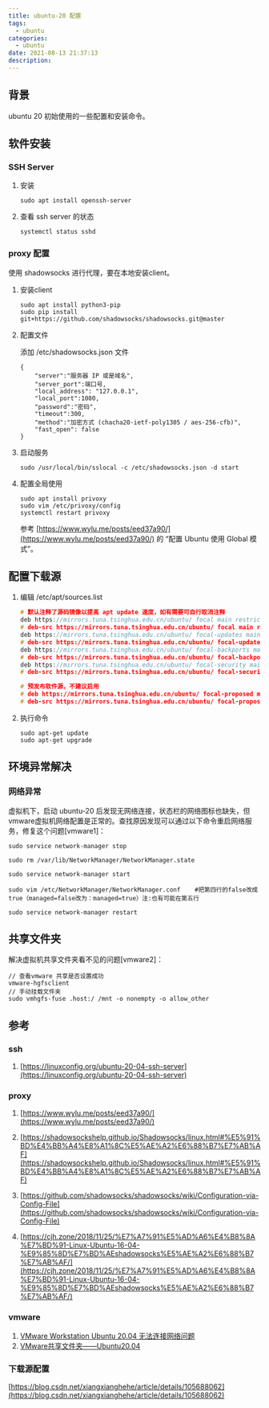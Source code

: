```yaml
---
title: ubuntu-20 配置
tags:
  - ubuntu
categories:
  - ubuntu
date: 2021-08-13 21:37:13
description:
---
```


## 背景

  ubuntu 20 初始使用的一些配置和安装命令。

 <!-- more -->

## 软件安装

### SSH Server

1. 安装

   ````shell
   sudo apt install openssh-server
   ````

2. 查看 ssh server 的状态

   ```shell
   systemctl status sshd
   ```

### proxy 配置

  使用 shadowsocks 进行代理，要在本地安装client。

1. 安装client

   ```shell
   sudo apt install python3-pip
   sudo pip install git+https://github.com/shadowsocks/shadowsocks.git@master
   ```

2. 配置文件

   添加 /etc/shadowsocks.json 文件

   ```shell
   {
       "server":"服务器 IP 或是域名",
       "server_port":端口号,
       "local_address": "127.0.0.1",
       "local_port":1080,
       "password":"密码",
       "timeout":300,
       "method":"加密方式 (chacha20-ietf-poly1305 / aes-256-cfb)",
       "fast_open": false
   }
   ```

3. 启动服务

   ```shell
   sudo /usr/local/bin/sslocal -c /etc/shadowsocks.json -d start
   ```

4. 配置全局使用

   ```shell
   sudo apt install privoxy
   sudo vim /etc/privoxy/config
   systemctl restart privoxy
   ```

   参考 [https://www.wylu.me/posts/eed37a90/](https://www.wylu.me/posts/eed37a90/) 的 “配置 Ubuntu 使用 Global 模式”。

## 配置下载源

1. 编辑 /etc/apt/sources.list

   ```c++
   # 默认注释了源码镜像以提高 apt update 速度，如有需要可自行取消注释
   deb https://mirrors.tuna.tsinghua.edu.cn/ubuntu/ focal main restricted universe multiverse
   # deb-src https://mirrors.tuna.tsinghua.edu.cn/ubuntu/ focal main restricted universe multiverse
   deb https://mirrors.tuna.tsinghua.edu.cn/ubuntu/ focal-updates main restricted universe multiverse
   # deb-src https://mirrors.tuna.tsinghua.edu.cn/ubuntu/ focal-updates main restricted universe multiverse
   deb https://mirrors.tuna.tsinghua.edu.cn/ubuntu/ focal-backports main restricted universe multiverse
   # deb-src https://mirrors.tuna.tsinghua.edu.cn/ubuntu/ focal-backports main restricted universe multiverse
   deb https://mirrors.tuna.tsinghua.edu.cn/ubuntu/ focal-security main restricted universe multiverse
   # deb-src https://mirrors.tuna.tsinghua.edu.cn/ubuntu/ focal-security main restricted universe multiverse
   
   # 预发布软件源，不建议启用
   # deb https://mirrors.tuna.tsinghua.edu.cn/ubuntu/ focal-proposed main restricted universe multiverse
   # deb-src https://mirrors.tuna.tsinghua.edu.cn/ubuntu/ focal-proposed main restricted universe multiverse
   ```

2. 执行命令

   ````shell
   sudo apt-get update
   sudo apt-get upgrade
   ````


## 环境异常解决

### 网络异常

虚拟机下，启动 ubuntu-20 后发现无网络连接，状态栏的网络图标也缺失，但vmware虚拟机网络配置是正常的。查找原因发现可以通过以下命令重启网络服务，修复这个问题[vmware1]：

```shell
sudo service network-manager stop

sudo rm /var/lib/NetworkManager/NetworkManager.state

sudo service network-manager start

sudo vim /etc/NetworkManager/NetworkManager.conf    #把第四行的false改成true（managed=false改为：managed=true）注:也有可能在第五行

sudo service network-manager restart
```

## 共享文件夹

解决虚拟机共享文件夹看不见的问题[vmware2]：

```shell
// 查看vmware 共享是否设置成功
vmware-hgfsclient
// 手动挂载文件夹
sudo vmhgfs-fuse .host:/ /mnt -o nonempty -o allow_other
```



## 参考

### ssh

1. [https://linuxconfig.org/ubuntu-20-04-ssh-server](https://linuxconfig.org/ubuntu-20-04-ssh-server)

### proxy

1. [https://www.wylu.me/posts/eed37a90/](https://www.wylu.me/posts/eed37a90/)

2. [https://shadowsockshelp.github.io/Shadowsocks/linux.html#%E5%91%BD%E4%BB%A4%E8%A1%8C%E5%AE%A2%E6%88%B7%E7%AB%AF](https://shadowsockshelp.github.io/Shadowsocks/linux.html#%E5%91%BD%E4%BB%A4%E8%A1%8C%E5%AE%A2%E6%88%B7%E7%AB%AF)

3. [https://github.com/shadowsocks/shadowsocks/wiki/Configuration-via-Config-File](https://github.com/shadowsocks/shadowsocks/wiki/Configuration-via-Config-File)

4. [https://cjh.zone/2018/11/25/%E7%A7%91%E5%AD%A6%E4%B8%8A%E7%BD%91-Linux-Ubuntu-16-04-%E9%85%8D%E7%BD%AEshadowsocks%E5%AE%A2%E6%88%B7%E7%AB%AF/](https://cjh.zone/2018/11/25/%E7%A7%91%E5%AD%A6%E4%B8%8A%E7%BD%91-Linux-Ubuntu-16-04-%E9%85%8D%E7%BD%AEshadowsocks%E5%AE%A2%E6%88%B7%E7%AB%AF/)

### vmware

1. [VMware Workstation Ubuntu 20.04 无法连接网络问题](https://blog.51cto.com/u_15346769/3688228)
2. [VMware共享文件夹——Ubuntu20.04](https://blog.csdn.net/weixin_44126785/article/details/120585921)

### 下载源配置

[https://blog.csdn.net/xiangxianghehe/article/details/105688062](https://blog.csdn.net/xiangxianghehe/article/details/105688062)

